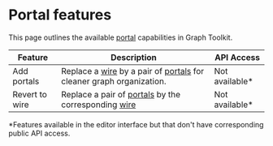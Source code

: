# Portal features

This page outlines the available [portal](glossary.md#portal) capabilities in Graph Toolkit.

| Feature      | Description                                                           | API Access |
|--------------|-----------------------------------------------------------------------|------------|
| Add portals      | Replace a [wire](glossary.md#wire) by a pair of [portals](glossary.md#portal) for cleaner graph organization.  | Not available*      |
| Revert to wire      | Replace a pair of [portals](glossary.md#portal) by the corresponding [wire](glossary.md#wire)    | Not available*      |

*Features available in the editor interface but that don't have corresponding public API access.
